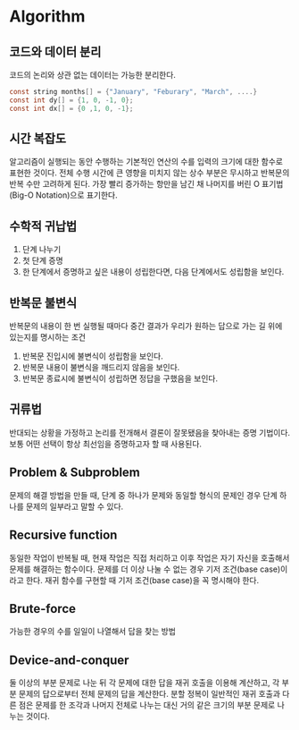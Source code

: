 # Algorithm

## 코드와 데이터 분리

코드의 논리와 상관 없는 데이터는 가능한 분리한다.

```C
const string months[] = {"January", "Feburary", "March", ....}
const int dy[] = {1, 0, -1, 0};
const int dx[] = {0 ,1, 0, -1};
```

## 시간 복잡도

알고리즘이 실행되는 동안 수행하는 기본적인 연산의 수를 입력의 크기에 대한 함수로 표현한 것이다.
전체 수행 시간에 큰 영향을 미치지 않는 상수 부분은 무시하고 반복문의 반복 수만 고려하게 된다.
가장 빨리 증가하는 항만을 남긴 채 나머지를 버린 O 표기법(Big-O Notation)으로 표기한다.

## 수학적 귀납법

1. 단계 나누기
2. 첫 단계 증명
3. 한 단계에서 증명하고 싶은 내용이 성립한다면, 다음 단계에서도 성립함을 보인다.

## 반복문 불변식

반복문의 내용이 한 번 실행될 때마다 중간 결과가 우리가 원하는 답으로 가는 길 위에 있는지를 명시하는 조건

1. 반복문 진입시에 불변식이 성립함을 보인다.
2. 반복문 내용이 불변식을 깨드리지 않음을 보인다.
3. 반복문 종료시에 불변식이 성립하면 정답을 구했음을 보인다.

## 귀류법

반대되는 상황을 가정하고 논리를 전개해서 결론이 잘못됐음을 찾아내는 증명 기법이다.
보통 어떤 선택이 항상 최선임을 증명하고자 할 때 사용된다.

## Problem & Subproblem

문제의 해결 방법을 만들 때, 단계 중 하나가 문제와 동일할 형식의 문제인 경우 단계 하나를 문제의 일부라고 말할 수 있다.

## Recursive function

동일한 작업이 반복될 때, 현재 작업은 직접 처리하고 이후 작업은 자기 자신을 호출해서 문제를 해결하는 함수이다.
문제를 더 이상 나눌 수 없는 경우 기저 조건(base case)이라고 한다.
재귀 함수를 구현할 때 기저 조건(base case)을 꼭 명시해야 한다.

## Brute-force

가능한 경우의 수를 일일이 나열해서 답을 찾는 방법

## Device-and-conquer

둘 이상의 부분 문제로 나눈 뒤 각 문제에 대한 답을 재귀 호출을 이용해 계산하고, 각 부분 문제의 답으로부터 전체 문제의 답을 계산한다.
분할 정복이 일반적인 재귀 호출과 다른 점은 문제를 한 조각과 나머지 전체로 나누는 대신 거의 같은 크기의 부분 문제로 나누는 것이다.
